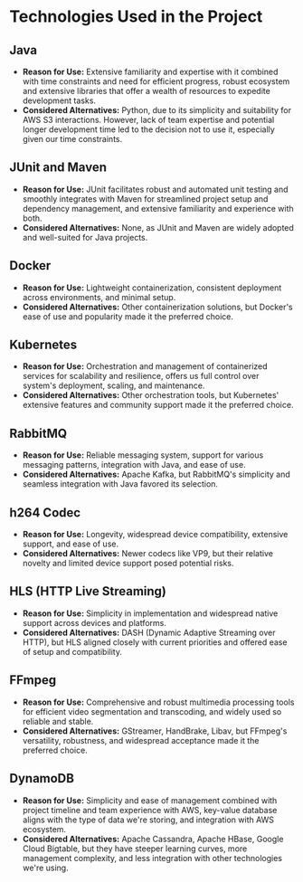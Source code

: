 # Technologies Used in the Project

## Java
- **Reason for Use:** Extensive familiarity and expertise with it combined with time constraints and need for efficient progress, robust ecosystem and extensive libraries that offer a wealth of resources to expedite development tasks.
- **Considered Alternatives:** Python, due to its simplicity and suitability for AWS S3 interactions. However, lack of team expertise and potential longer development time led to the decision not to use it, especially given our time constraints.

## JUnit and Maven
- **Reason for Use:** JUnit facilitates robust and automated unit testing and smoothly integrates with Maven for streamlined project setup and dependency management, and extensive familiarity and experience with both.
- **Considered Alternatives:** None, as JUnit and Maven are widely adopted and well-suited for Java projects.

## Docker
- **Reason for Use:** Lightweight containerization, consistent deployment across environments, and minimal setup.
- **Considered Alternatives:** Other containerization solutions, but Docker's ease of use and popularity made it the preferred choice.

## Kubernetes
- **Reason for Use:** Orchestration and management of containerized services for scalability and resilience, offers us full control over system's deployment, scaling, and maintenance.
- **Considered Alternatives:** Other orchestration tools, but Kubernetes' extensive features and community support made it the preferred choice.

## RabbitMQ
- **Reason for Use:** Reliable messaging system, support for various messaging patterns, integration with Java, and ease of use.
- **Considered Alternatives:** Apache Kafka, but RabbitMQ's simplicity and seamless integration with Java favored its selection.

## h264 Codec
- **Reason for Use:** Longevity, widespread device compatibility, extensive support, and ease of use.
- **Considered Alternatives:** Newer codecs like VP9, but their relative novelty and limited device support posed potential risks.

## HLS (HTTP Live Streaming)
- **Reason for Use:** Simplicity in implementation and widespread native support across devices and platforms.
- **Considered Alternatives:** DASH (Dynamic Adaptive Streaming over HTTP), but HLS aligned closely with current priorities and offered ease of setup and compatibility.

## FFmpeg
- **Reason for Use:** Comprehensive and robust multimedia processing tools for efficient video segmentation and transcoding, and widely used so reliable and stable.
- **Considered Alternatives:** GStreamer, HandBrake, Libav, but FFmpeg's versatility, robustness, and widespread acceptance made it the preferred choice.

## DynamoDB
- **Reason for Use:** Simplicity and ease of management combined with project timeline and team experience with AWS, key-value database aligns with the type of data we're storing, and integration with AWS ecosystem.
- **Considered Alternatives:** Apache Cassandra, Apache HBase, Google Cloud Bigtable, but they have steeper learning curves, more management complexity, and less integration with other technologies we're using.
